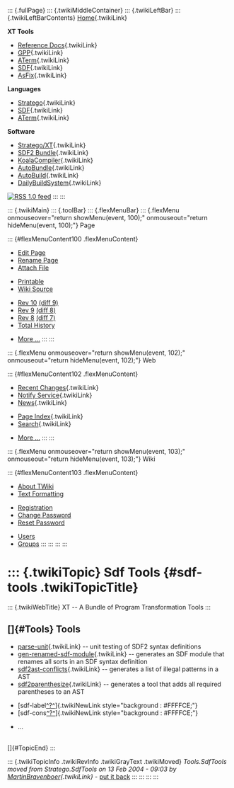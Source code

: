 ::: {.fullPage}
::: {.twikiMiddleContainer}
::: {.twikiLeftBar}
::: {.twikiLeftBarContents}
[Home](WebHome){.twikiLink}

**XT Tools**

-   [Reference Docs](ToolReference){.twikiLink}
-   [GPP](GenericPrettyPrinter){.twikiLink}
-   [ATerm](ATermTools){.twikiLink}
-   [SDF](SdfTools){.twikiLink}
-   [AsFix](AsFixTools){.twikiLink}

**Languages**

-   [Stratego](../Stratego/WebHome){.twikiLink}
-   [SDF](../Sdf/WebHome){.twikiLink}
-   [ATerm](ATermFormat){.twikiLink}

**Software**

-   [Stratego/XT](../Stratego/StrategoDownload){.twikiLink}
-   [SDF2 Bundle](../Sdf/SdfBundle){.twikiLink}
-   [KoalaCompiler](KoalaCompiler){.twikiLink}
-   [AutoBundle](AutoBundle){.twikiLink}
-   [AutoBuild](AutoBuild){.twikiLink}
-   [DailyBuildSystem](DailyBuildSystem){.twikiLink}

[![](http://www.program-transformation.org/twiki/pub/rss.gif "RSS 1.0 feed")](http://www.program-transformation.org/twiki/bin/view/Tools/WebRss?skin=rss)
:::
:::

::: {.twikiMain}
::: {.toolBar}
::: {.flexMenuBar}
::: {.flexMenu onmouseover="return showMenu(event, 100);" onmouseout="return hideMenu(event, 100);"}
Page

::: {#flexMenuContent100 .flexMenuContent}
-   [Edit
    Page](http://www.program-transformation.org/edit/Tools/SdfTools?t=1536825462)
-   [Rename
    Page](http://www.program-transformation.org/rename/Tools/SdfTools)
-   [Attach
    File](http://www.program-transformation.org/attach/Tools/SdfTools)

<!-- -->

-   [Printable](http://www.program-transformation.org/view/Tools/SdfTools?skin=print.pattern)
-   [Wiki
    Source](http://www.program-transformation.org/view/Tools/SdfTools?skin=text&raw=on&contenttype=text/plain)

<!-- -->

-   [Rev
    10](http://www.program-transformation.org/view/Tools/SdfTools?rev=1.10)
    [(diff 9)](http://www.program-transformation.org/rdiff/Tools/SdfTools?rev1=1.10&rev2=1.9)
-   [Rev
    9](http://www.program-transformation.org/view/Tools/SdfTools?rev=1.9)
    [(diff 8)](http://www.program-transformation.org/rdiff/Tools/SdfTools?rev1=1.9&rev2=1.8)
-   [Rev
    8](http://www.program-transformation.org/view/Tools/SdfTools?rev=1.8)
    [(diff 7)](http://www.program-transformation.org/rdiff/Tools/SdfTools?rev1=1.8&rev2=1.7)
-   [Total
    History](http://www.program-transformation.org/rdiff/Tools/SdfTools)

<!-- -->

-   [More
    \...](http://www.program-transformation.org/oops/Tools/SdfTools?template=oopsmore&param1=1.10&param2=1.10)
:::
:::

::: {.flexMenu onmouseover="return showMenu(event, 102);" onmouseout="return hideMenu(event, 102);"}
Web

::: {#flexMenuContent102 .flexMenuContent}
-   [Recent Changes](WebChanges){.twikiLink}
-   [Notify Service](WebNotify){.twikiLink}
-   [News](WebNews){.twikiLink}

<!-- -->

-   [Page Index](WebIndex){.twikiLink}
-   [Search](WebSearch){.twikiLink}

<!-- -->

-   [More
    \...](http://www.program-transformation.org/oops/Tools/SdfTools?template=oopsmore&param1=1.10&param2=1.10)
:::
:::

::: {.flexMenu onmouseover="return showMenu(event, 103);" onmouseout="return hideMenu(event, 103);"}
Wiki

::: {#flexMenuContent103 .flexMenuContent}
-   [About
    TWiki](http://www.program-transformation.org/view/TWiki/WebHome)
-   [Text
    Formatting](http://www.program-transformation.org/view/TWiki/TextFormattingRules)

<!-- -->

-   [Registration](http://www.program-transformation.org/view/TWiki/TWikiRegistration)
-   [Change
    Password](http://www.program-transformation.org/view/TWiki/ChangePassword)
-   [Reset
    Password](http://www.program-transformation.org/view/TWiki/ResetPassword)

<!-- -->

-   [Users](http://www.program-transformation.org/view/Main/TWikiUsers)
-   [Groups](http://www.program-transformation.org/view/Main/TWikiGroups)
:::
:::
:::
:::

::: {.twikiTopic}
Sdf Tools {#sdf-tools .twikiTopicTitle}
=========

::: {.twikiWebTitle}
XT \-- A Bundle of Program Transformation Tools
:::

[]{#Tools} Tools
----------------

-   [parse-unit](ParseUnit){.twikiLink} \-- unit testing of SDF2 syntax
    definitions
-   [gen-renamed-sdf-module](GenRenamedSdfModule){.twikiLink} \--
    generates an SDF module that renames all sorts in an SDF syntax
    definition
-   [sdf2ast-conflicts](SdfToAstConflicts){.twikiLink} \-- generates a
    list of illegal patterns in a AST
-   [sdf2parenthesize](SdfToParenthesize){.twikiLink} \-- generates a
    tool that adds all required parentheses to an AST

<!-- -->

-   [sdf-label[^?^](http://www.program-transformation.org/edit/Tools/SdfLabel?topicparent=Tools.SdfTools)]{.twikiNewLink
    style="background : #FFFFCE;"}
-   [sdf-cons[^?^](http://www.program-transformation.org/edit/Tools/SdfCons?topicparent=Tools.SdfTools)]{.twikiNewLink
    style="background : #FFFFCE;"}

<!-- -->

-   \...

\
[]{#TopicEnd}
:::

::: {.twikiTopicInfo .twikiRevInfo .twikiGrayText .twikiMoved}
*Tools.SdfTools moved from Stratego.SdfTools on 13 Feb 2004 - 09:03 by
[MartinBravenboer](../Main/MartinBravenboer){.twikiLink}* - [put it
back](http://www.program-transformation.org/rename/Tools/SdfTools?newweb=Stratego&newtopic=SdfTools&confirm=on "Click to move topic back to previous location, with option to change references.")
:::
:::
:::
:::
